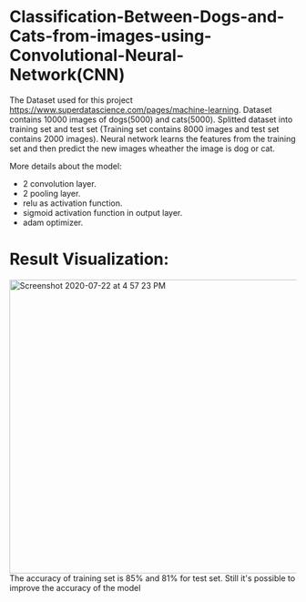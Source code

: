 # Classification-Between-Dogs-and-Cats-from-images-using-Convolutional-Neural-Network(CNN)
The Dataset used for this project https://www.superdatascience.com/pages/machine-learning.
Dataset contains 10000 images of dogs(5000) and cats(5000). Splitted dataset into training set and test set (Training set contains 8000 images and test set contains 2000 images). Neural network learns the features from the training set and then predict the new images wheather the image is dog or cat.

More details about the model:
  * 2 convolution layer.
  * 2 pooling layer.
  * relu as activation function.
  * sigmoid activation function in output layer.
  * adam optimizer.

# Result Visualization:
<img width="516" alt="Screenshot 2020-07-22 at 4 57 23 PM" src="https://user-images.githubusercontent.com/56561463/88169824-699a9b00-cc3e-11ea-976c-e5950cea4b3b.png">
The accuracy of training set is 85% and 81% for test set.
Still it's possible to improve the accuracy of the model 
